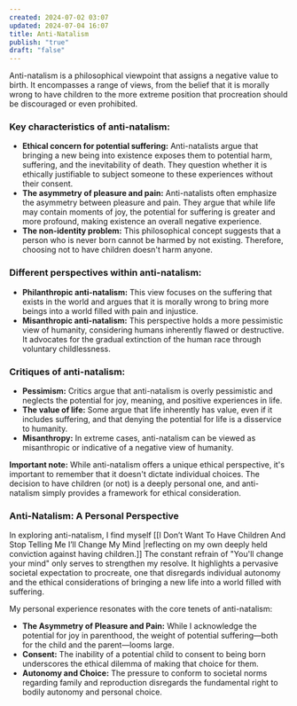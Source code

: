 ```yaml
---
created: 2024-07-02 03:07
updated: 2024-07-04 16:07
title: Anti-Natalism
publish: "true"
draft: "false"
---
```

Anti-natalism is a philosophical viewpoint that assigns a negative value to birth. It encompasses a range of views, from the belief that it is morally wrong to have children to the more extreme position that procreation should be discouraged or even prohibited.

### Key characteristics of anti-natalism:

- **Ethical concern for potential suffering:** Anti-natalists argue that bringing a new being into existence exposes them to potential harm, suffering, and the inevitability of death. They question whether it is ethically justifiable to subject someone to these experiences without their consent.
- **The asymmetry of pleasure and pain:** Anti-natalists often emphasize the asymmetry between pleasure and pain. They argue that while life may contain moments of joy, the potential for suffering is greater and more profound, making existence an overall negative experience.
- **The non-identity problem:** This philosophical concept suggests that a person who is never born cannot be harmed by not existing. Therefore, choosing not to have children doesn't harm anyone.

### Different perspectives within anti-natalism:

- **Philanthropic anti-natalism:** This view focuses on the suffering that exists in the world and argues that it is morally wrong to bring more beings into a world filled with pain and injustice.
- **Misanthropic anti-natalism:** This perspective holds a more pessimistic view of humanity, considering humans inherently flawed or destructive. It advocates for the gradual extinction of the human race through voluntary childlessness.

### Critiques of anti-natalism:

- **Pessimism:** Critics argue that anti-natalism is overly pessimistic and neglects the potential for joy, meaning, and positive experiences in life.
- **The value of life:** Some argue that life inherently has value, even if it includes suffering, and that denying the potential for life is a disservice to humanity.
- **Misanthropy:** In extreme cases, anti-natalism can be viewed as misanthropic or indicative of a negative view of humanity.

**Important note:** While anti-natalism offers a unique ethical perspective, it's important to remember that it doesn't dictate individual choices. The decision to have children (or not) is a deeply personal one, and anti-natalism simply provides a framework for ethical consideration.

### Anti-Natalism: A Personal Perspective

In exploring anti-natalism, I find myself [[I Don’t Want To Have Children And Stop Telling Me I’ll Change My Mind |reflecting on my own deeply held conviction against having children.]] The constant refrain of "You'll change your mind" only serves to strengthen my resolve. It highlights a pervasive societal expectation to procreate, one that disregards individual autonomy and the ethical considerations of bringing a new life into a world filled with suffering.

My personal experience resonates with the core tenets of anti-natalism:

- **The Asymmetry of Pleasure and Pain:** While I acknowledge the potential for joy in parenthood, the weight of potential suffering—both for the child and the parent—looms large.
- **Consent:** The inability of a potential child to consent to being born underscores the ethical dilemma of making that choice for them.
- **Autonomy and Choice:** The pressure to conform to societal norms regarding family and reproduction disregards the fundamental right to bodily autonomy and personal choice.